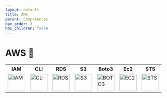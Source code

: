 ```yaml
---
layout: default
title: AWS
parent: Competences
nav_order: 3
has_children: false
---
```


# AWS 🍊
<table>
    <tr>
        <th>IAM</th>
        <th>CLI</th>
        <th>RDS</th>
        <th>S3</th>
        <th>Boto3</th>
        <th>Ec2</th>
        <th>STS</th>
    </tr>
    <tr>
        <td><img src="https://cdn.worldvectorlogo.com/logos/aws-iam.svg" title="IAM" alt="IAM" width="55" height="55"/></td>
        <td><img src="https://i.ibb.co/6tMjJtt/image.png" title="CLI" alt="CLI" width="55" height="55"/></td>
        <td><img src="https://cdn.worldvectorlogo.com/logos/aws-rds.svg" title="RDS" alt="RDS" width="55" height="55"/></td>
        <td><img src="https://upload.wikimedia.org/wikipedia/commons/thumb/b/bc/Amazon-S3-Logo.svg/1712px-Amazon-S3-Logo.svg.png" title="S3" alt="S3" width="55" height="55"/></td>
        <td><img src="https://i.ibb.co/wK6wj1c/image.png" title="BOTO3" alt="BOTO3" width="55" height="55"/></td>
        <td><img src="https://www.svgrepo.com/show/353449/aws-ec2.svg" title="EC2" alt="EC2" width="55" height="55"/></td>
        <td><img src="https://i.ibb.co/FHPpj5g/image.png" title="STS" alt="STS" width="55" height="55"/></td>
    </tr>
</table>

